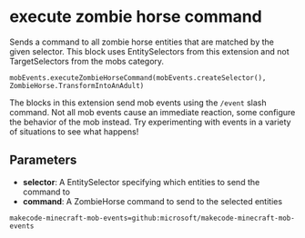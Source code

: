 # execute zombie horse command

Sends a command to all zombie horse entities that are matched by the given selector. This
block uses EntitySelectors from this extension and not TargetSelectors from the mobs
category.

```sig
mobEvents.executeZombieHorseCommand(mobEvents.createSelector(), ZombieHorse.TransformIntoAnAdult)
```

The blocks in this extension send mob events using the `/event` slash command. Not all mob
events cause an immediate reaction, some configure the behavior of the mob instead. Try
experimenting with events in a variety of situations to see what happens!

## Parameters

* **selector**: A EntitySelector specifying which entities to send the command to
* **command**: A ZombieHorse command to send to the selected entities

```package
makecode-minecraft-mob-events=github:microsoft/makecode-minecraft-mob-events
```
